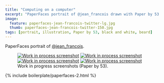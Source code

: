 ```yaml
---
title: "Computing on a computer"
excerpt: "PaperFaces portrait of @jean_francois drawn with Paper by 53 on an iPad."
image: 
  feature: paperfaces-jean-francois-twitter-lg.jpg
  thumb: paperfaces-jean-francois-twitter-150.jpg
tags: [portrait, illustration, Paper by 53, black and white, beard]
---
```


PaperFaces portrait of [@jean_francois](http://twitter.com/jean_francois).

<figure class="half">
	<a href="{{ site.url }}/images/paperfaces-jean-francois-process-1-lg.jpg"><img src="{{ site.url }}/images/paperfaces-jean-francois-process-1-600.jpg" alt="Work in process screenshot"></a>
	<a href="{{ site.url }}/images/paperfaces-jean-francois-process-2-lg.jpg"><img src="{{ site.url }}/images/paperfaces-jean-francois-process-2-600.jpg" alt="Work in process screenshot"></a>
	<a href="{{ site.url }}/images/paperfaces-jean-francois-process-3-lg.jpg"><img src="{{ site.url }}/images/paperfaces-jean-francois-process-3-600.jpg" alt="Work in process screenshot"></a>
	<a href="{{ site.url }}/images/paperfaces-jean-francois-process-4-lg.jpg"><img src="{{ site.url }}/images/paperfaces-jean-francois-process-4-600.jpg" alt="Work in process screenshot"></a>
	<figcaption>Work in progress screenshots (Paper by 53).</figcaption>
</figure>

{% include boilerplate/paperfaces-2.html %}